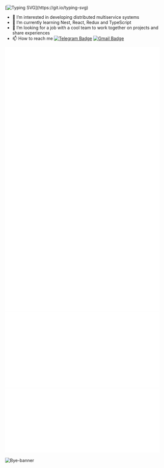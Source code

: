 [![Typing SVG](https://readme-typing-svg.demolab.com?font=Kode+Mono&weight=600&size=30&duration=3500&pause=200&color=09FF17&center=true&random=false&width=800&height=70&lines=Hello!+;I'm+Akir0!;Welcome+to+my+GitHub+profile!)](https://git.io/typing-svg)

- 👀 I’m interested in developing distributed multiservice systems
- 🌱 I’m currently learning Nest, React, Redux and TypeScript
- 💞️ I’m looking for a job with a cool team to work together on projects and share experiences
- 📫 How to reach me [![Telegram Badge](https://img.shields.io/badge/-Telegram-blue?style=flat&logo=Telegram&logoColor=white)](https://t.me/andr33v14) [![Gmail Badge](https://img.shields.io/badge/-Gmail-red?style=flat&logo=Gmail&logoColor=white)](mailto:kirill.andreevich.dev@gmail.com)

![Metrics](/metrics.svg)
![Metrics](/metrics.additional.svg)
![Metrics](/metrics.plugin.isocalendar.svg)

![Bye-banner](https://capsule-render.vercel.app/api?type=rounded&height=150&color=gradient&text=Come%20Again!&section=footer&descAlign=50&animation=fadeIn)

